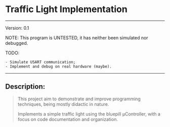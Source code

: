 # Traffic Light Implementation
___

Version: 0.1

NOTE: This program is UNTESTED, it has neither been simulated nor
debugged.

TODO:

    - Simulate USART communication;
    - Implement and debug on real hardware (maybe).

___

## Description:
> This project aim to demonstrate and improve programming techniques,
> being mostly didactic in nature.
>
> Implements a simple traffic light using the bluepill μController,
> with a focus on code documentation and organization.
